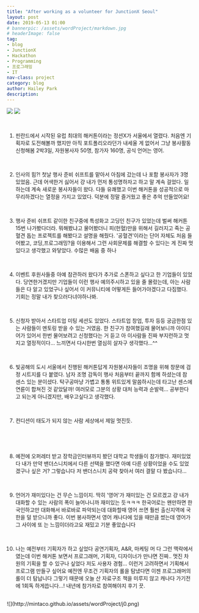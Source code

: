 ```yaml
---
title: "After working as a volunteer for JunctionX Seoul"
layout: post
date: 2019-05-13 01:00
# bannerpic: /assets/wordProject/markdown.jpg
# headerImage: false
tag:
- blog
- JunctionX
- Hackathon
- Programming
- 프로그래밍
- IT
nav-class: project
category: blog
author: Hailey Park
description:
---
```


![](http://mintaco.github.io/assets/wordProject/j1.jpeg)
![](http://mintaco.github.io/assets/wordProject/j2.jpeg)

<br>
<ol>
<li>핀란드에서 시작된 유럽 최대의 해커톤이라는 정션X가 서울에서 열렸다. 처음엔 기획자로 도전해볼까 했지만 아직 포트폴리오라던가 내세울 게 없어서 그냥 봉사활동 신청해봄 2박3일, 자원봉사자 50명, 참가자 160명, 공식 언어는 영어.</li>

​

<li>인사의 힘?! 첫날 행사 준비 쉬프트를 맡아서 아침에 갔는데 나 포함 봉사자가 3명 있었음. 근데 어색한거 싫어서 걍 내가 먼저 통성명하자고 하고 말 계속 걸었다. 일하는데 계속 새로운 봉사자들이 왔다. 다들 유쾌했고 이번 해커톤을 성공적으로 마무리하겠다는 열정을 가지고 있었다. 덕분에 정말 즐거웠고 좋은 추억 만들었어요! </li>

​

<li>행사 준비 쉬프트 같이한 친구중에 특성화고 고딩인 친구가 있었는데 벌써 해커톤 15번 나가봤다더라. 뭐해봤냐고 물어봤더니 피(헌혈)만을 위해서 길러지고 죽는 공혈견 돕는 프로젝트를 해봤다고 설명을 해줬다. '공혈견'이라는 단어 자체도 처음 들어봤고, 코딩,프로그래밍?을 이용해서 그런 사회문제를 해결할 수 있다는 게 진짜 멋있다고 생각했고 와닿았다. 수많은 배움 중 하나 </li>

​

<li> 이벤트 후원사들중 아예 참관하러 왔다가 추가로 스폰하고 싶다고 한 기업들이 있었다. 당연한거겠지만 기업들이 이런 행사 예의주시하고 있을 줄 몰랐는데, 아는 사람들은 다 알고 있었구나 싶어서 이 커뮤니티에 어떻게든 들어가야겠다고 다짐했다. 기회는 정말 내가 찾으러다녀야하나봐.</li>

​

<li>신청자 받아서 스타트업 미팅 세션도 있었다. 스타트업 창업, 투자 등등 궁금한점 있는 사람들이 멘토링 받을 수 있는 거였음. 한 친구가 참여했길래 물어보니까 아이디어가 있어서 한번 물어보려고 신청했다는 거 듣고 아 이사람들 진짜 부지런하고 멋지고 열정적이다... 느끼면서 다시한번 열심히 살자구 생각했다...^^ </li>

​

<li> 빛공해의 도시 서울에서 진행된 해커톤답게 자원봉사자들이 조명을 위해 창문에 검정 시트지를 다 붙였다. 남자 조명 감독이 행사 처음부터 끝까지 함께 하셨는데 참 센스 있는 분이셨다. 탁구공마냥 가볍고 통통 위트있게 말씀하시는데 타고난 센스에 연륜이 합쳐진 것 같았달까! 여러모로 그분의 상황 대처 능력과 순발력... 공부한다고 되는게 아니겠지만, 배우고싶다고 생각했다. </li>

​

<li>컨디션이 태도가 되지 않는 사람 세상에서 제일 멋진듯. </li>

​

​

<li> 예전에 오퍼레터 받고 장학금인터뷰까지 봤던 대학교 학생들이 참가했다. 재미있었다 내가 만약 밴더스니치에서 다른 선택을 했다면 아예 다른 상황이었을 수도 있었겠구나 싶은 거? 그렇습니다 저 밴더스니치 공략 찾아서 여러 결말 다 봤습니다... </li>

​

<li> 언어가 재미있다는 건 무슨 느낌이지. 딱히 '영어'가 재미있는 건 모르겠고 걍 내가 대화할 수 있는 사람의 폭이 늘어나니까 재미있는 듯ㅋㅋㅋ 한국어로는 왠만하면 한국인하고만 대화해서 바로바로 파악되는데 대화할때 영어 쓰면 훨씬 출신지역에 국한을 덜 받으니까 좋다. 이번 봉사하면서 영어 캐나다에 있을 때만큼 썼는데 영어가 그 사이에 또 는 느낌이더라고요 재밌고 기분 좋았습니다 </li>

​

<li> 나는 예전부터 기획자가 하고 싶었다 공연기획자, A&R, 마케팅 머 다 그런 맥락에서였는데 이번 해커톤 보면서 프로그래머, 기획자, 디자이너가 만나면 진짜.. 멋진 차원의 기획을 할 수 있구나 싶었다 저도 사용자 경험... 이런거 고려하면서 기획해서 프로그램 만들구 싶어요 예전엔 무조건 기획자의 롤을 탐냈다면 이젠 프로그래머의 롤이 더 탐납니다 그렇기 때문에 오늘 산 자료구조 책을 미루지 않고 캐나다 가기전에 1회독 하게씁니다...! 내년에 참가자로 참여해야지 후기 끗. </li>

</ol>

<br>
![](http://mintaco.github.io/assets/wordProject/j0.png)

